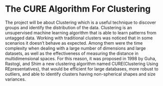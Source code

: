 # The CURE Algorithm For Clustering

The project will be about Clustering which is a useful technique to discover groups and
identify the distribution of the data. Clustering is an unsupervised machine learning
algorithm that is able to learn patterns from untagged data. Working with traditional
clusters was noticed that in some scenarios it doesn’t behave as expected. Among them
were the time complexity when dealing with a large number of dimensions and large
datasets, as well as the effectiveness of measuring the distance in multidimensional spaces.
For this reason, it was proposed in 1998 by Guha, Rastogi, and Shim a new clustering
algorithm named CURE(Clustering Using REpresentatives), that would be efficient for
large databases, more robust to outliers, and able to identify clusters having non-spherical
shapes and size variances.

